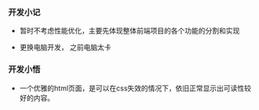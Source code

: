 ### 开发小记

 * 暂时不考虑性能优化，主要先体现整体前端项目的各个功能的分割和实现

* 更换电脑开发，  之前电脑太卡 

### 开发小悟

 * 一个优雅的html页面，是可以在css失效的情况下，依旧正常显示出可读性较好的内容。

 